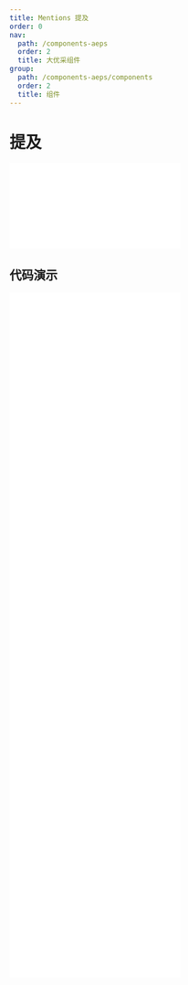 ```yaml
---
title: Mentions 提及
order: 0
nav:
  path: /components-aeps
  order: 2
  title: 大优采组件
group:
  path: /components-aeps/components
  order: 2
  title: 组件
---
```


# 提及

<div>
<embed src="@docs-common/mentions/index.md"></embed>
</div>
        
## 代码演示

<Row gutter=8>

  <Col span=12>
    
  <div class="code-box"><embed src="@abiz-rc-aeps/mentions/demo/basic-mentions-aeps.md"></embed></div>
          
  <div class="code-box"><embed src="@abiz-rc-aeps/mentions/demo/form-mentions-aeps.md"></embed></div>
          
  <div class="code-box"><embed src="@abiz-rc-aeps/mentions/demo/readonly-mentions-aeps.md"></embed></div>
          
  <div class="code-box"><embed src="@abiz-rc-aeps/mentions/demo/autoSize-mentions-aeps.md"></embed></div>
          
  </Col>
          
  <Col span=12>
    
  <div class="code-box"><embed src="@abiz-rc-aeps/mentions/demo/async-mentions-aeps.md"></embed></div>
          
  <div class="code-box"><embed src="@abiz-rc-aeps/mentions/demo/prefix-mentions-aeps.md"></embed></div>
          
  <div class="code-box"><embed src="@abiz-rc-aeps/mentions/demo/placement-mentions-aeps.md"></embed></div>
          
  </Col>
          
</Row>
        
<div><embed src="@docs-common/mentions/index-api.md"></embed><div>
